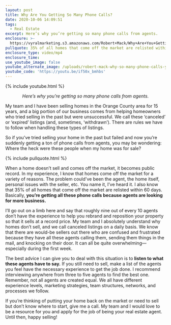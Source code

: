 ```yaml
---
layout: post
title: Why Are You Getting So Many Phone Calls?
date: 2020-10-06 14:09:51
tags:
  - Real Estate
excerpt: Here’s why you’re getting so many phone calls from agents.
enclosure: >-
  https://vyralmarketing.s3.amazonaws.com/Robert+Mack/Why+Are+You+Getting+So+Many+Phone+Calls_.mp4
pullquote: 35% of all homes that come off the market are relisted within 60 days.
enclosure_type: video/mp4
enclosure_time:
use_youtube_image: false
youtube_alternate_image: /uploads/robert-mack-why-so-many-phone-calls-yt.jpg
youtube_code: 'https://youtu.be/if50x_bmhbs'
---
```


{% include youtube.html %}

<p style="text-align: center;"><em>Here’s why you’re getting so many phone calls from agents.</em></p>

My team and I have been selling homes in the Orange County area for 15 years, and a big portion of our business comes from helping homeowners who tried selling in the past but were unsuccessful. We call these ‘canceled’ or ‘expired’ listings (and, sometimes, ‘withdrawn’). There are rules we have to follow when handling these types of listings.&nbsp;

So if you’ve tried selling your home in the past but failed and now you’re suddenly getting a ton of phone calls from agents, you may be wondering: Where the heck were these people when my home was for sale?

{% include pullquote.html %}

When a home doesn’t sell and comes off the market, it becomes public record. In my experience, I know that homes come off the market for a variety of reasons. The problem could've been the agent, the home itself, personal issues with the seller, etc. You name it, I’ve heard it. I also know that 35% of all homes that come off the market are relisted within 60 days. Basically, **you’re getting all these phone calls because agents are looking for more business.&nbsp;**

I’ll go out on a limb here and say that roughly nine out of every 10 agents don’t have the experience to help you rebrand and reposition your property so that it sells at a record price. My team and I absolutely understand why homes don’t sell, and we call canceled listings on a daily basis. We know that there are would-be sellers out there who are confused and frustrated because they have all these agents calling them, sending them things in the mail, and knocking on their door. It can all be quite overwhelming—especially during the first week.&nbsp;

The best advice I can give you to deal with this situation is to **listen to what these agents have to say.** If you still need to sell, make a list of the agents you feel have the necessary experience to get the job done. I recommend interviewing anywhere from three to five agents to find the best one. Remember, not all agents are created equal. We all have different experience levels, marketing strategies, team structures, networks, and processes we follow.&nbsp;

If you’re thinking of putting your home back on the market or need to sell but don’t know where to start, give me a call. My team and I would love to be a resource for you and apply for the job of being your real estate agent. Until then, happy selling\!&nbsp;